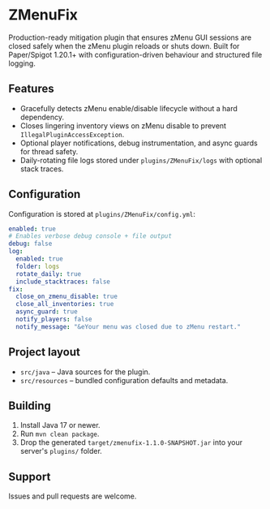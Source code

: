 # ZMenuFix

Production-ready mitigation plugin that ensures zMenu GUI sessions are closed safely when the zMenu plugin reloads or shuts down. Built for Paper/Spigot 1.20.1+ with configuration-driven behaviour and structured file logging.

## Features
- Gracefully detects zMenu enable/disable lifecycle without a hard dependency.
- Closes lingering inventory views on zMenu disable to prevent `IllegalPluginAccessException`.
- Optional player notifications, debug instrumentation, and async guards for thread safety.
- Daily-rotating file logs stored under `plugins/ZMenuFix/logs` with optional stack traces.

## Configuration
Configuration is stored at `plugins/ZMenuFix/config.yml`:

```yaml
enabled: true
# Enables verbose debug console + file output
debug: false
log:
  enabled: true
  folder: logs
  rotate_daily: true
  include_stacktraces: false
fix:
  close_on_zmenu_disable: true
  close_all_inventories: true
  async_guard: true
  notify_players: false
  notify_message: "&eYour menu was closed due to zMenu restart."
```

## Project layout
- `src/java` – Java sources for the plugin.
- `src/resources` – bundled configuration defaults and metadata.

## Building
1. Install Java 17 or newer.
2. Run `mvn clean package`.
3. Drop the generated `target/zmenufix-1.1.0-SNAPSHOT.jar` into your server's `plugins/` folder.

## Support
Issues and pull requests are welcome.
